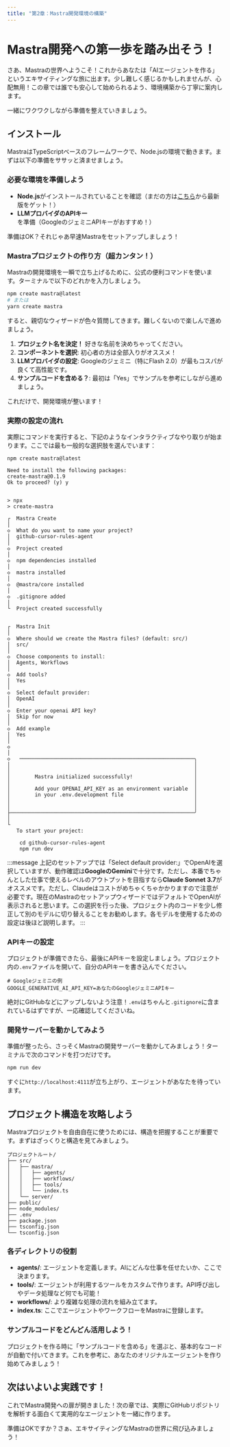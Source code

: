 ```yaml
---
title: "第2章：Mastra開発環境の構築"
---
```


# Mastra開発への第一歩を踏み出そう！

さあ、Mastraの世界へようこそ！これからあなたは「AIエージェントを作る」というエキサイティングな旅に出ます。少し難しく感じるかもしれませんが、心配無用！この章では誰でも安心して始められるよう、環境構築から丁寧に案内します。

一緒にワクワクしながら準備を整えていきましょう。

## インストール

MastraはTypeScriptベースのフレームワークで、Node.jsの環境で動きます。まずは以下の準備をササッと済ませましょう。

### 必要な環境を準備しよう

- **Node.js**がインストールされていることを確認（まだの方は[こちら](https://nodejs.org/)から最新版をゲット！）
- **LLMプロバイダのAPIキー**を準備（GoogleのジェミニAPIキーがおすすめ！）

準備はOK？それじゃあ早速Mastraをセットアップしましょう！

### Mastraプロジェクトの作り方（超カンタン！）

Mastraの開発環境を一瞬で立ち上げるために、公式の便利コマンドを使います。ターミナルで以下のどれかを入力しましょう。

```bash
npm create mastra@latest
# または
yarn create mastra
```

すると、親切なウィザードが色々質問してきます。難しくないので楽しんで進めましょう。

1. **プロジェクト名を決定！** 好きな名前を決めちゃってください。
2. **コンポーネントを選択**: 初心者の方は全部入りがオススメ！
3. **LLMプロバイダの設定**: Googleのジェミニ（特にFlash 2.0）が最もコスパが良くて高性能です。
4. **サンプルコードを含める？**: 最初は「Yes」でサンプルを参考にしながら進めましょう。

これだけで、開発環境が整います！

### 実際の設定の流れ

実際にコマンドを実行すると、下記のようなインタラクティブなやり取りが始まります。ここでは最も一般的な選択肢を選んでいます：

```
npm create mastra@latest

Need to install the following packages:
create-mastra@0.1.9
Ok to proceed? (y) y


> npx
> create-mastra

┌  Mastra Create
│
◇  What do you want to name your project?
│  github-cursor-rules-agent
│
◇  Project created
│
◇  npm dependencies installed
│
◇  mastra installed
│
◇  @mastra/core installed
│
◇  .gitignore added
│
└  Project created successfully


┌  Mastra Init
│
◇  Where should we create the Mastra files? (default: src/)
│  src/
│
◇  Choose components to install:
│  Agents, Workflows
│
◇  Add tools?
│  Yes
│
◇  Select default provider:
│  OpenAI
│
◇  Enter your openai API key?
│  Skip for now
│
◇  Add example
│  Yes
│
◇  
│
◇   ─────────────────────────────────────────────────────────╮
│                                                            │
│                                                            │
│        Mastra initialized successfully!                    │
│                                                            │
│        Add your OPENAI_API_KEY as an environment variable  │
│        in your .env.development file                       │
│                                                            │
│                                                            │
├────────────────────────────────────────────────────────────╯
│
└  
   To start your project:

    cd github-cursor-rules-agent
    npm run dev
```
:::message
上記のセットアップでは「Select default provider:」でOpenAIを選択していますが、動作確認は**GoogleのGemini**で十分です。ただし、本番でちゃんとした仕事で使えるレベルのアウトプットを目指すなら**Claude Sonnet 3.7**がオススメです。ただし、Claudeはコストがめちゃくちゃかかりますので注意が必要です。現在のMastraのセットアップウィザードではデフォルトでOpenAIが表示されると思います。この選択を行った後、プロジェクト内のコードを少し修正して別のモデルに切り替えることをお勧めします。各モデルを使用するための設定は後ほど説明します。
:::


### APIキーの設定

プロジェクトが準備できたら、最後にAPIキーを設定しましょう。プロジェクト内の`.env`ファイルを開いて、自分のAPIキーを書き込んでください。

```
# Googleジェミニの例
GOOGLE_GENERATIVE_AI_API_KEY=あなたのGoogleジェミニAPIキー
```

絶対にGitHubなどにアップしないよう注意！`.env`はちゃんと`.gitignore`に含まれているはずですが、一応確認してくださいね。

### 開発サーバーを動かしてみよう

準備が整ったら、さっそくMastraの開発サーバーを動かしてみましょう！ターミナルで次のコマンドを打つだけです。

```bash
npm run dev
```

すぐに`http://localhost:4111`が立ち上がり、エージェントがあなたを待っています。

## プロジェクト構造を攻略しよう

Mastraプロジェクトを自由自在に使うためには、構造を把握することが重要です。まずはざっくりと構造を見てみましょう。

```
プロジェクトルート/
├── src/
│   ├── mastra/
│   │   ├── agents/
│   │   ├── workflows/
│   │   ├── tools/
│   │   └── index.ts
│   └── server/
├── public/
├── node_modules/
├── .env
├── package.json
├── tsconfig.json
└── tsconfig.json
```

### 各ディレクトリの役割

- **agents/**: エージェントを定義します。AIにどんな仕事を任せたいか、ここで決まります。
- **tools/**: エージェントが利用するツールをカスタムで作ります。API呼び出しやデータ処理など何でも可能！
- **workflows/**: より複雑な処理の流れを組み立てます。
- **index.ts**: ここでエージェントやワークフローをMastraに登録します。

### サンプルコードをどんどん活用しよう！

プロジェクトを作る時に「サンプルコードを含める」を選ぶと、基本的なコードが自動で付いてきます。これを参考に、あなたのオリジナルエージェントを作り始めてみましょう！

## 次はいよいよ実践です！

これでMastra開発への扉が開きました！次の章では、実際にGitHubリポジトリを解析する面白くて実用的なエージェントを一緒に作ります。

準備はOKですか？さぁ、エキサイティングなMastraの世界に飛び込みましょう！
